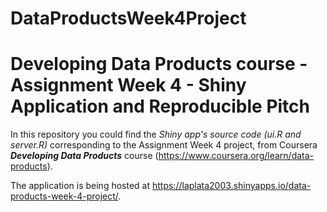 # DataProductsWeek4Project
# Developing Data Products course - Assignment Week 4 - Shiny Application and Reproducible Pitch

In this repository you could find the *Shiny app's source code (ui.R and server.R)* corresponding to the Assignment Week 4 project, from Coursera ***Developing Data Products*** course (https://www.coursera.org/learn/data-products).

The application is being hosted at  https://laplata2003.shinyapps.io/data-products-week-4-project/.
